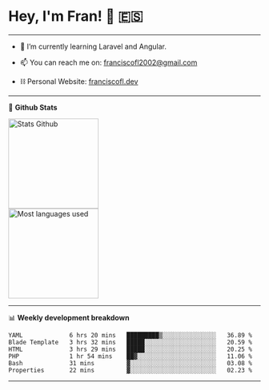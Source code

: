# Hey, I'm Fran! 👋 :es:

-------

- 🌱 I’m currently learning Laravel and Angular.

- 📫 You can reach me on: franciscofl2002@gmail.com

- ⛓  Personal Website: [franciscofl.dev](https://www.franciscofl.dev/)

-------

📝 **Github Stats**


<div align="left">
  <img height="180em" src="https://github-readme-stats.vercel.app/api?username=franciscofl12&count_private=true&show_icons=true&theme=dracula&bg_color=-45deg,282A36,3D3344" alt="Stats Github"/>
  <br>
  <img height="180em" src="https://github-readme-stats.vercel.app/api/top-langs/?username=franciscofl12&count_private&theme=dracula&bg_color=-45deg,282A36,3D3344&layout=compact&langs_count=6" alt="Most languages used"/>
</div>

-------

📊 **Weekly development breakdown**


<!--START_SECTION:waka-->

```text
YAML             6 hrs 20 mins   █████████▒░░░░░░░░░░░░░░░   36.89 %
Blade Template   3 hrs 32 mins   █████░░░░░░░░░░░░░░░░░░░░   20.59 %
HTML             3 hrs 29 mins   █████░░░░░░░░░░░░░░░░░░░░   20.25 %
PHP              1 hr 54 mins    ██▓░░░░░░░░░░░░░░░░░░░░░░   11.06 %
Bash             31 mins         ▓░░░░░░░░░░░░░░░░░░░░░░░░   03.08 %
Properties       22 mins         ▓░░░░░░░░░░░░░░░░░░░░░░░░   02.23 %
```

<!--END_SECTION:waka-->

-------

